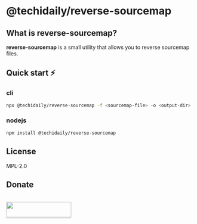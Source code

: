 # @techidaily/reverse-sourcemap

## What is reverse-sourcemap?

**reverse-sourcemap** is a small utility that allows you to reverse sourcemap files.


## Quick start ⚡

### cli

```bash
npx @techidaily/reverse-sourcemap -f <sourcemap-file> -o <output-dir>
```

### nodejs

```bash
npm install @techidaily/reverse-sourcemap
```

## License

MPL-2.0

## Donate

<br/>
<a href="https://www.paypal.com/ncp/payment/FBZEL5WWHC7CS"><img src="https://www.buymeacoffee.com/assets/img/custom_images/orange_img.png" style="height: 41px !important; width: 174px !important; box-shadow: 0px 3px 2px 0px rgba(190, 190, 190, 0.5) !important; -webkit-box-shadow: 0px 3px 2px 0px rgba(190, 190, 190, 0.5) !important; "  target="_blank"></a>
<br/><br/>